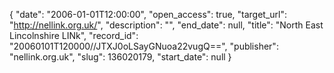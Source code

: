 {
  "date": "2006-01-01T12:00:00", 
  "open_access": true, 
  "target_url": "http://nellink.org.uk/", 
  "description": "", 
  "end_date": null, 
  "title": "North East Lincolnshire LINk", 
  "record_id": "20060101T120000//JTXJ0oLSayGNuoa22vugQ==", 
  "publisher": "nellink.org.uk", 
  "slug": 136020179, 
  "start_date": null
}


